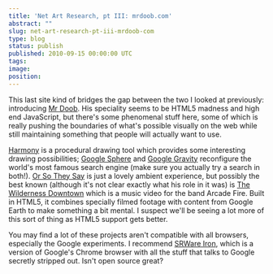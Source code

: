 ```yaml
---
title: 'Net Art Research, pt III: mrdoob.com'
abstract: ""
slug: net-art-research-pt-iii-mrdoob-com
type: blog
status: publish
published: 2010-09-15 00:00:00 UTC
tags: 
image: 
position: 
---
```


This last site kind of bridges the gap between the two I looked at
previously: introducing [Mr Doob][1]. His speciality seems to be HTML5
madness and high end JavaScript, but there\'s some phenomenal stuff
here, some of which is really pushing the boundaries of what\'s possible
visually on the web while still maintaining something that people will
actually want to use.

[Harmony][2] is a procedural drawing tool which provides some
interesting drawing possibilities; [Google Sphere][3] and [Google
Gravity][4] reconfigure the world\'s most famous search engine (make
sure you actually try a search in both!). [Or So They Say][5] is just a
lovely ambient experience, but possibly the best known (although it\'s
not clear exactly what his role in it was) is [The Wilderness
Downtown][6] which is a music video for the band Arcade Fire. Built in
HTML5, it combines specially filmed footage with content from Google
Earth to make something a bit mental. I suspect we\'ll be seeing a lot
more of this sort of thing as HTML5 support gets better.

You may find a lot of these projects aren\'t compatible with all
browsers, especially the Google experiments. I recommend [SRWare
Iron][7], which is a version of Google\'s Chrome browser with all the
stuff that talks to Google secretly stripped out. Isn\'t open source
great?



[1]: http://mrdoob.com/blog
[2]: http://mrdoob.com/projects/harmony/
[3]: http://mrdoob.com/projects/chromeexperiments/google_sphere/
[4]: http://mrdoob.com/projects/chromeexperiments/google_gravity/
[5]: http://xplsv.com/prods/demos/xplsv_orsotheysay/
[6]: http://www.thewildernessdowntown.com/#
[7]: http://www.srware.net/en/software_srware_iron.php

